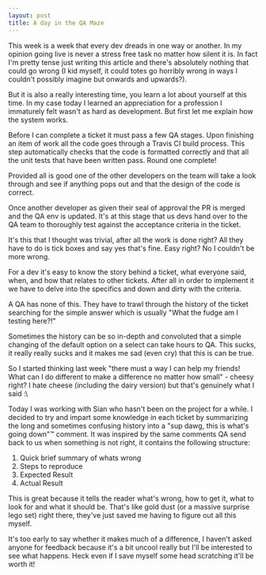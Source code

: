 ```yaml
---
layout: post
title: A day in the QA Maze
---
```


This week is a week that every dev dreads in one way or another. In my opinion going live is never a stress free task no matter how silent it is. In fact I'm pretty tense just writing this article and there's absolutely nothing that could go wrong (I kid myself, it could totes go horribly wrong in ways I couldn't possibly imagine but onwards and upwards?).

But it is also a really interesting time, you learn a lot about yourself at this time. In my case today I learned an appreciation for a profession I immaturely felt wasn't as hard as development. But first let me explain how the system works.

Before I can complete a ticket it must pass a few QA stages. Upon finishing an item of work all the code goes through a Travis CI build process. This step automatically checks that the code is formatted correctly and that all the unit tests that have been written pass. Round one complete!

Provided all is good one of the other developers on the team will take a look through and see if anything pops out and that the design of the code is correct.

Once another developer as given their seal of approval the PR is merged and the QA env is updated. It's at this stage that us devs hand over to the QA team to thoroughly test against the acceptance criteria in the ticket.

It's this that I thought was trivial, after all the work is done right? All they have to do is tick boxes and say yes that's fine. Easy right? No I couldn't be more wrong.

For a dev it's easy to know the story behind a ticket, what everyone said, when, and how that relates to other tickets. After all in order to implement it we have to delve into the specifics and down and dirty with the criteria.

A QA has none of this. They have to trawl through the history of the ticket  searching for the simple answer which is usually "What the fudge am I testing here?!"

Sometimes the history can be so in-depth and convoluted that a simple changing of the default option on a select can take hours to QA. This sucks, it really really sucks and it makes me sad (even cry) that this is can be true.

So I started thinking last week "there must a way I can help my friends! What can I do different to make a difference no matter how small" - cheesy right? I hate cheese (including the dairy version) but that's genuinely what I said :\

Today I was working with Sian who hasn't been on the project for a while. I decided to try and impart some knowledge in each ticket by summarizing the long and sometimes confusing history into a "sup dawg, this is what's going down"™ comment. It was inspired by the same comments QA send back to us when something is not right, it contains the following structure:

1. Quick brief summary of whats wrong
2. Steps to reproduce
3. Expected Result
4. Actual Result

This is great because it tells the reader what's wrong, how to get it, what to look for and what it should be. That's like gold dust (or a massive surprise lego set) right there, they've just saved me having to figure out all this myself.

It's too early to say whether it makes much of a difference, I haven't asked anyone for feedback because it's a bit uncool really but I'll be interested to see what happens. Heck even if I save myself some head scratching it'll be worth it!

